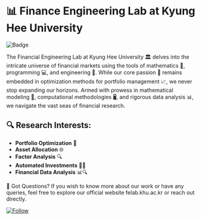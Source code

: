 # 📊 Finance Engineering Lab at Kyung Hee University
![Badge](https://img.shields.io/badge/Kyung%20Hee%20University-Finance%20Engineering%20Lab-blue)

The Financial Engineering Lab at Kyung Hee University 🏛 delves into the intricate universe of financial markets using the tools of mathematics 🧮, programming 💻, and engineering 🔧. While our core passion 🚀 remains embedded in optimization methods for portfolio management 📈, we never stop expanding our horizons. Armed with prowess in mathematical modeling 📐, computational methodologies 🖥, and rigorous data analysis 📊, we navigate the vast seas of financial research.

## 🔍 Research Interests:
- **Portfolio Optimization** 📁
- **Asset Allocation** 🌐
- **Factor Analysis** 🔍
- **Automated Investments** 🤖💼
- **Financial Data Analysis** 📊🔍

🤔 Got Questions?
If you wish to know more about our work or have any queries, feel free to explore our official website felab.khu.ac.kr or reach out directly.

[![Follow](https://img.shields.io/github/followers/YourGitHubUsername?label=Follow&style=social)](https://github.com/FELAB-KHU)
